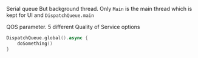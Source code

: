 Serial queue
But background thread.
Only `Main` is the main thread which is kept for UI and `DispatchQueue.main`


QOS parameter.
5 different Quality of Service options

```swift
DispatchQueue.global().async {
	doSomething()
}
```